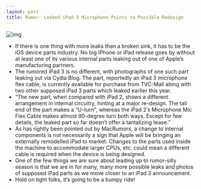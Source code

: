 ```yaml
---
layout: post
title: Rumor- Leaked iPad 3 Microphone Points to Possible Redesign
---
```

![img](http://media.idownloadblog.com/wp-content/uploads/2011/12/ipad_3_microphone_cable.jpeg)
* If there is one thing with more leaks than a broken sink, it has to be the iOS device parts industry. No big iPhone or iPad release goes by without at least one of its various internal parts leaking out of one of Apple’s manufacturing partners.
* The rumored iPad 3 is no different, with photographs of one such part leaking out via Cydia Blog. The part, reportedly an iPad 3 microphone flex cable, is currently available for purchase from TVC-Mall along with two other supposed iPad 3 parts which leaked earlier this year.
* “The new part, when compared with iPad 2, shows a different arrangement in internal circuitry, hinting at a major re-design. The tail end of the part makes a “U-turn”, whereas the iPad 2′s Microphone Mic Flex Cable makes almost 90-degree turn both ways. Except for few details, the leaked part so far doesn’t offer a tantalizing tease.”
* As has rightly been pointed out by MacRumors, a change to internal components is not necessarily a sign that Apple will be bringing an externally remodelled iPad to market. Changes to the parts used inside the machine to accommodate larger CPUs, etc. could mean a different cable is required when the device is being designed.
* One of the few things we are sure about leading up to rumor-silly season is that we are in for many, many more possible leaks and photos of supposed iPad parts as we move closer to an iPad 3 announcement.
* Hold on tight folks, it’s going to be a bumpy ride!

